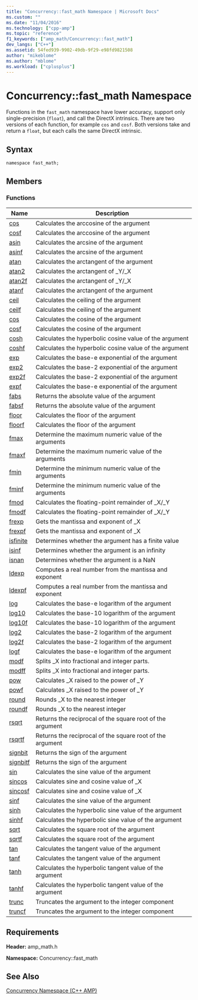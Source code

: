 ```yaml
---
title: "Concurrency::fast_math Namespace | Microsoft Docs"
ms.custom: ""
ms.date: "11/04/2016"
ms.technology: ["cpp-amp"]
ms.topic: "reference"
f1_keywords: ["amp_math/Concurrency::fast_math"]
dev_langs: ["C++"]
ms.assetid: 54fed939-9902-49db-9f29-e98fd9821508
author: "mikeblome"
ms.author: "mblome"
ms.workload: ["cplusplus"]
---
```

# Concurrency::fast_math Namespace
Functions in the `fast_math` namespace have lower accuracy, support only single-precision (`float`), and call the DirectX intrinsics. There are two versions of each function, for example `cos` and `cosf`. Both versions take and return a `float`, but each calls the same DirectX intrinsic.  
  
## Syntax  
  
```  
namespace fast_math;  
```  
  
## Members  
  
### Functions  
  
|Name|Description|  
|----------|-----------------|  
|[cos](concurrency-fast-math-namespace-functions.md#cos)|Calculates the arccosine of the argument|  
|[cosf](concurrency-fast-math-namespace-functions.md#cosf)|Calculates the arccosine of the argument|  
|[asin](concurrency-fast-math-namespace-functions.md#asin)|Calculates the arcsine of the argument|  
|[asinf](concurrency-fast-math-namespace-functions.md#asinf)|Calculates the arcsine of the argument|  
|[atan](concurrency-fast-math-namespace-functions.md#atan)|Calculates the arctangent of the argument|  
|[atan2](concurrency-fast-math-namespace-functions.md#atan2)|Calculates the arctangent of _Y/_X|  
|[atan2f](concurrency-fast-math-namespace-functions.md#atan2f)|Calculates the arctangent of _Y/_X|  
|[atanf](concurrency-fast-math-namespace-functions.md#atanf)|Calculates the arctangent of the argument|  
|[ceil](concurrency-fast-math-namespace-functions.md#ceil)|Calculates the ceiling of the argument|  
|[ceilf](concurrency-fast-math-namespace-functions.md#ceilf)|Calculates the ceiling of the argument|  
|[cos](concurrency-fast-math-namespace-functions.md#cos)|Calculates the cosine of the argument|  
|[cosf](concurrency-fast-math-namespace-functions.md#cosf)|Calculates the cosine of the argument|  
|[cosh](concurrency-fast-math-namespace-functions.md#cosh)|Calculates the hyperbolic cosine value of the argument|  
|[coshf](concurrency-fast-math-namespace-functions.md#coshf)|Calculates the hyperbolic cosine value of the argument|  
|[exp](concurrency-fast-math-namespace-functions.md#exp)|Calculates the base-e exponential of the argument|  
|[exp2](concurrency-fast-math-namespace-functions.md#exp2)|Calculates the base-2 exponential of the argument|  
|[exp2f](concurrency-fast-math-namespace-functions.md#exp2f)|Calculates the base-2 exponential of the argument|  
|[expf](concurrency-fast-math-namespace-functions.md#expf)|Calculates the base-e exponential of the argument|  
|[fabs](concurrency-fast-math-namespace-functions.md#fabs)|Returns the absolute value of the argument|  
|[fabsf](concurrency-fast-math-namespace-functions.md#fabsf)|Returns the absolute value of the argument|  
|[floor](concurrency-fast-math-namespace-functions.md#floor)|Calculates the floor of the argument|  
|[floorf](concurrency-fast-math-namespace-functions.md#floorf)|Calculates the floor of the argument|  
|[fmax](concurrency-fast-math-namespace-functions.md#fmax)|Determine the maximum numeric value of the arguments|  
|[fmaxf](concurrency-fast-math-namespace-functions.md#fmaxf)|Determine the maximum numeric value of the arguments|  
|[fmin](concurrency-fast-math-namespace-functions.md#fmin)|Determine the minimum numeric value of the arguments|  
|[fminf](concurrency-fast-math-namespace-functions.md#fminf)|Determine the minimum numeric value of the arguments|  
|[fmod](concurrency-fast-math-namespace-functions.md#fmod)|Calculates the floating-point remainder of _X/_Y|  
|[fmodf](concurrency-fast-math-namespace-functions.md#fmodf)|Calculates the floating-point remainder of _X/_Y|  
|[frexp](concurrency-fast-math-namespace-functions.md#frexp)|Gets the mantissa and exponent of _X|  
|[frexpf](concurrency-fast-math-namespace-functions.md#frexpf)|Gets the mantissa and exponent of _X|  
|[isfinite](concurrency-fast-math-namespace-functions.md#isfinite)|Determines whether the argument has a finite value|  
|[isinf](concurrency-fast-math-namespace-functions.md#isinf)|Determines whether the argument is an infinity|  
|[isnan](concurrency-fast-math-namespace-functions.md#isnan)|Determines whether the argument is a NaN|  
|[ldexp](concurrency-fast-math-namespace-functions.md#ldexp)|Computes a real number from the mantissa and exponent|  
|[ldexpf](concurrency-fast-math-namespace-functions.md#ldexpf)|Computes a real number from the mantissa and exponent|  
|[log](concurrency-fast-math-namespace-functions.md#log)|Calculates the base-e logarithm of the argument|  
|[log10](concurrency-fast-math-namespace-functions.md#log10)|Calculates the base-10 logarithm of the argument|  
|[log10f](concurrency-fast-math-namespace-functions.md#log10f)|Calculates the base-10 logarithm of the argument|  
|[log2](concurrency-fast-math-namespace-functions.md#log2)|Calculates the base-2 logarithm of the argument|  
|[log2f](concurrency-fast-math-namespace-functions.md#log2f)|Calculates the base-2 logarithm of the argument|  
|[logf](concurrency-fast-math-namespace-functions.md#logf)|Calculates the base-e logarithm of the argument|  
|[modf](concurrency-fast-math-namespace-functions.md#modf)|Splits _X into fractional and integer parts.|  
|[modff](concurrency-fast-math-namespace-functions.md#modff)|Splits _X into fractional and integer parts.|  
|[pow](concurrency-fast-math-namespace-functions.md#pow)|Calculates _X raised to the power of _Y|  
|[powf](concurrency-fast-math-namespace-functions.md#powf)|Calculates _X raised to the power of _Y|  
|[round](concurrency-fast-math-namespace-functions.md#round)|Rounds _X to the nearest integer|  
|[roundf](concurrency-fast-math-namespace-functions.md#roundf)|Rounds _X to the nearest integer|  
|[rsqrt](concurrency-fast-math-namespace-functions.md#rsqrt)|Returns the reciprocal of the square root of the argument|  
|[rsqrtf](concurrency-fast-math-namespace-functions.md#rsqrtf)|Returns the reciprocal of the square root of the argument|  
|[signbit](concurrency-fast-math-namespace-functions.md#signbit)|Returns the sign of the argument|  
|[signbitf](concurrency-fast-math-namespace-functions.md#signbitf)|Returns the sign of the argument|  
|[sin](concurrency-fast-math-namespace-functions.md#sin)|Calculates the sine value of the argument|  
|[sincos](concurrency-fast-math-namespace-functions.md#sincos)|Calculates sine and cosine value of _X|  
|[sincosf](concurrency-fast-math-namespace-functions.md#sincosf)|Calculates sine and cosine value of _X|  
|[sinf](concurrency-fast-math-namespace-functions.md#sinf)|Calculates the sine value of the argument|  
|[sinh](concurrency-fast-math-namespace-functions.md#sinh)|Calculates the hyperbolic sine value of the argument|  
|[sinhf](concurrency-fast-math-namespace-functions.md#sinhf)|Calculates the hyperbolic sine value of the argument|  
|[sqrt](concurrency-fast-math-namespace-functions.md#sqrt)|Calculates the square root of the argument|  
|[sqrtf](concurrency-fast-math-namespace-functions.md#sqrtf)|Calculates the square root of the argument|  
|[tan](concurrency-fast-math-namespace-functions.md#tan)|Calculates the tangent value of the argument|  
|[tanf](concurrency-fast-math-namespace-functions.md#tanf)|Calculates the tangent value of the argument|  
|[tanh](concurrency-fast-math-namespace-functions.md#tanh)|Calculates the hyperbolic tangent value of the argument|  
|[tanhf](concurrency-fast-math-namespace-functions.md#tanhf)|Calculates the hyperbolic tangent value of the argument|  
|[trunc](concurrency-fast-math-namespace-functions.md#trunc)|Truncates the argument to the integer component|  
|[truncf](concurrency-fast-math-namespace-functions.md#truncf)|Truncates the argument to the integer component|  

## Requirements  
 **Header:** amp_math.h  
  
 **Namespace:** Concurrency::fast_math  
  
## See Also  
 [Concurrency Namespace (C++ AMP)](concurrency-namespace-cpp-amp.md)
